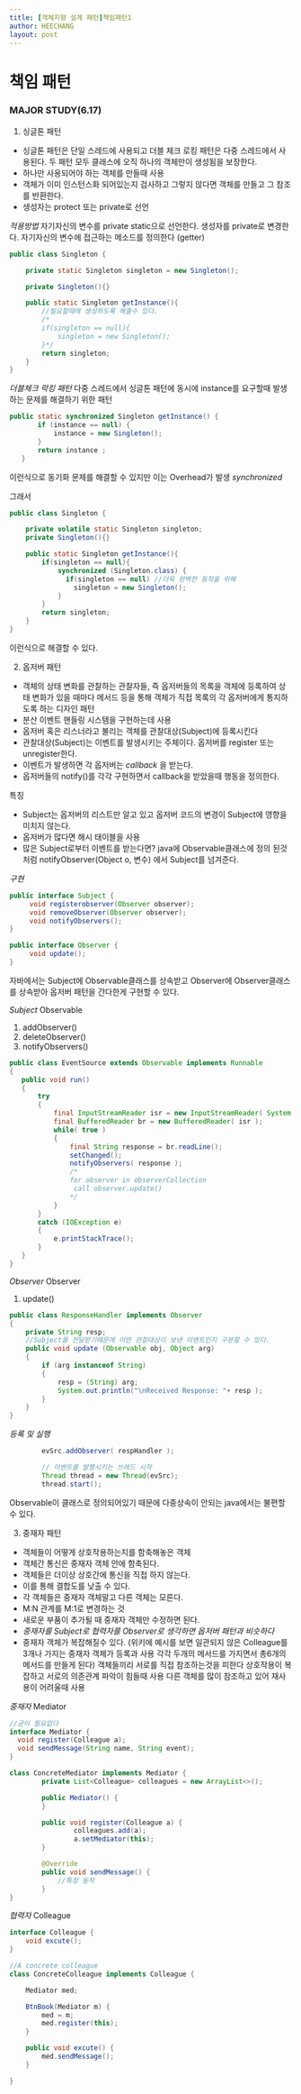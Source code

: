 ```yaml
---
title: [객체지향 설계 패턴]책임패턴1
author: HEECHANG
layout: post
---
```


# 책임 패턴
### MAJOR STUDY(6.17)

1. 싱글톤 패턴
 - 싱글톤 패턴은 단일 스레드에 사용되고 더블 체크 로킹 패턴은 다중 스레드에서 사용된다. 두 패턴 모두 클래스에 오직 하나의 객체만이 생성됨을 보장한다.
 - 하나만 사용되어야 하는 객체를 만들때 사용
 - 객체가 이미 인스턴스화 되어있는지 검사하고 그렇지 않다면 객체를 만들고 그 참조를 반환한다.
 - 생성자는 protect 또는 private로 선언

*적용방법*
자기자신의 변수를 private static으로 선언한다.
생성자를 private로 변경한다.
자기자신의 변수에 접근하는 메소드를 정의한다 (getter)

```java
public class Singleton {

    private static Singleton singleton = new Singleton();

    private Singleton(){}

    public static Singleton getInstance(){
        //필요할때에 생성하도록 해줄수 있다.
        /*
        if(singleton == null){
            singleton = new Singleton();
        }*/
        return singleton;
    }
}
```

*더블체크 락킹 패턴*
다중 스레드에서 싱글톤 패턴에 동시에 instance를 요구할때 발생하는 문제를 해결하기 위한 패턴

```java
public static synchronized Singleton getInstance() {
       if (instance == null) {
           instance = new Singleton();
       }
       return instance ;
   }
```
이런식으로 동기화 문제를 해결할 수 있지만 이는 Overhead가 발생 *synchronized*

그래서
```java
public class Singleton {

    private volatile static Singleton singleton;
    private Singleton(){}

    public static Singleton getInstance(){
        if(singleton == null){
            synchronized (Singleton.class) {
              if(singleton == null) //더욱 완벽한 동작을 위해
                singleton = new Singleton();
            }
        }
        return singleton;
    }
}
```
이런식으로 해결할 수 있다.

2. 옵저버 패턴
- 객체의 상태 변화를 관찰하는 관찰자들, 즉 옵저버들의 목록을 객체에 등록하여 상태 변화가 있을 때마다 메서드 등을 통해 객체가 직접 목록의 각 옵저버에게 통지하도록 하는 디자인 패턴
- 분산 이벤트 핸들링 시스템을 구현하는데 사용
- 옵저버 혹은 리스너라고 불리는 객체를 관찰대상(Subject)에 등록시킨다
- 관찰대상(Subject)는 이벤트를 발생시키는 주체이다. 옵저버를 register 또는 unregister한다.
- 이벤트가 발생하면 각 옵저버는 *callback* 을 받는다.
- 옵저버들의 notify()를 각각 구현하면서 callback을 받았을때 행동을 정의한다.

특징
- Subject는 옵저버의 리스트만 알고 있고 옵저버 코드의 변경이 Subject에 영향을 미치지 않는다.
- 옵저버가 많다면 해시 태이블을 사용
- 많은 Subject로부터 이벤트를 받는다면?
   java에 Observable클래스에 정의 된것 처럼 notifyObserver(Object o, 변수) 에서 Subject를 넘겨준다.

*구현*
```java
public interface Subject {
     void registerobserver(Observer observer);
     void removeObserver(Observer observer);
     void notifyObservers();
}

public interface Observer {
     void update();
}
```

자바에서는 Subject에 Observable클래스를 상속받고 Observer에 Observer클래스를 상속받아 옵저버 패턴을 간다한게 구현할 수 있다.

*Subject*
Observable
1. addObserver()
2. deleteObserver()
3. notifyObservers()
```java
public class EventSource extends Observable implements Runnable
{
   public void run()
   {
       try
       {
           final InputStreamReader isr = new InputStreamReader( System.in );
           final BufferedReader br = new BufferedReader( isr );
           while( true )
           {
               final String response = br.readLine();
               setChanged();
               notifyObservers( response );
               /*
               for observer in observerCollection
                call observer.update()
               */
           }
       }
       catch (IOException e)
       {
           e.printStackTrace();
       }
   }
}
```

*Observer*
Observer
1. update()
```java
public class ResponseHandler implements Observer
{
    private String resp;
    //Subject를 전달받기때문에 어떤 관찰대상이 보낸 이벤트인지 구분할 수 있다.
    public void update (Observable obj, Object arg)
    {
        if (arg instanceof String)
        {
            resp = (String) arg;
            System.out.println("\nReceived Response: "+ resp );
        }
    }
}
```

*등록 및 실행*
```java
        evSrc.addObserver( respHandler );

        // 이벤트를 발행시키는 쓰레드 시작
        Thread thread = new Thread(evSrc);
        thread.start();
```

Observable이 클래스로 정의되어있기 때문에 다중상속이 안되는 java에서는 불편할 수 있다.

3. 중재자 패턴
- 객체들이 어떻게 상호작용하는지를 함축해놓은 객체
- 객체간 통신은 중재자 객체 안에 함축된다.
- 객체들은 더이상 상호간에 통신을 직접 하지 않는다.
- 이를 통해 결합도를 낮출 수 있다.
- 각 객체들은 중재자 객체말고 다른 객체는 모른다.
- M:N 관계를 M:1로 변경하는 것
- 새로운 부품이 추가될 때 중재자 객체만 수정하면 된다.
- *중재자를 Subject로 협력자를 Observer로 생각하면 옵저버 패턴과 비슷하다*
- 중재자 객체가 복잡해질수 있다. (위키에 예시를 보면 일관되지 않은 Colleague를 3개나 가지는 중재자 객체가 등록과 사용 각각 두개의 메서드를 가지면서 총6개의 메서드를 만들게 된다)
객체들끼리 서로를 직접 참조하는것을 피한다
상호작용이 복잡하고 서로의 의존관계 파악이 힘들때 사용
다른 객체를 많이 참조하고 있어 재사용이 어려울때 사용


*중재자*
Mediator
```java
//굳이 필요없다
interface Mediator {
  void register(Colleague a);
  void sendMessage(String name, String event);
}

class ConcreteMediator implements Mediator {
        private List<Colleague> colleagues = new ArrayList<>();

        public Mediator() {
        }

        public void register(Colleague a) {
                colleagues.add(a);
                a.setMediator(this);
        }

        @Override
        public void sendMessage() {
            //특정 동작
        }
}
```

*협력자*
Colleague
```java
interface Colleague {
    void excute();
}

//A concrete colleague
class ConcreteColleague implements Colleague {

    Mediator med;

    BtnBook(Mediator m) {
        med = m;
        med.register(this);
    }

    public void excute() {
        med.sendMessage();
    }

}
```
